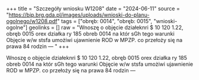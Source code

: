 +++
title = "Szczegóły wniosku W1208"
date = "2024-06-11"
source = "https://bip.brg.gda.pl/images/uploads/wnioski-do-planu-ogolnego/w1208.pdf"
tags = ["obręb: 0014", "obręb: 0015", "wnioski-ogolne"]
geolinks = []
raw = "Wnoszę o objęcie działeknri $ 10 120 1.22, obręb 0015 orex działka ry 185 obreb 0014 na któr sGh tego warunki Objęcie w/w stsfa umożiwi ujawnienie ROD w MPZP. co przełoży się na prawa 84 rodzin — "
+++

Wnoszę o objęcie działeknri $ 10 120 1.22, obręb 0015 orex działka ry 185 obreb 0014 na któr sGh
tego warunki Objęcie w/w stsfa umożiwi ujawnienie ROD w MPZP. co przełoży się na prawa 84 rodzin —



